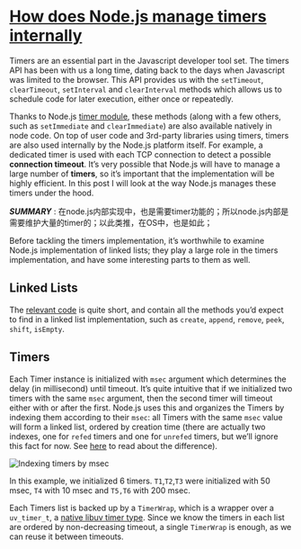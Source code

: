# [How does Node.js manage timers internally](https://asafdav2.github.io/2017/node-js-timers/)

Timers are an essential part in the Javascript developer tool set. The timers API has been with us a long time, dating back to the days when Javascript was limited to the browser. This API provides us with the `setTimeout`, `clearTimeout`, `setInterval` and `clearInterval` methods which allows us to schedule code for later execution, either once or repeatedly.

Thanks to Node.js [timer module](https://nodejs.org/api/timers.html), these methods (along with a few others, such as `setImmediate` and `clearImmediate`) are also available natively in node code. On top of user code and 3rd-party libraries using timers, timers are also used internally by the Node.js platform itself. For example, a dedicated timer is used with each TCP connection to detect a possible **connection timeout**. It’s very possible that Node.js will have to manage a large number of **timers**, so it’s important that the implementation will be highly efficient. In this post I will look at the way Node.js manages these timers under the hood.

***SUMMARY*** : 在node.js内部实现中，也是需要timer功能的；所以node.js内部是需要维护大量的timer的；以此类推，在OS中，也是如此；

Before tackling the timers implementation, it’s worthwhile to examine Node.js implementation of linked lists; they play a large role in the timers implementation, and have some interesting parts to them as well.



## Linked Lists

The [relevant code](https://github.com/nodejs/node/blob/master/lib/internal/linkedlist.js) is quite short, and contain all the methods you’d expect to find in a linked list implementation, such as `create`, `append`, `remove`, `peek`, `shift`, `isEmpty`.

## Timers	

Each Timer instance is initialized with `msec` argument which determines the delay (in millisecond) until timeout. It’s quite intuitive that if we initialized two timers with the same `msec` argument, then the second timer will timeout either with or after the first. Node.js uses this and organizes the Timers by indexing them according to their `msec`: all Timers with the same `msec` value will form a linked list, ordered by creation time (there are actually two indexes, one for `refed` timers and one for `unrefed` timers, but we’ll ignore this fact for now. See [here](https://nodejs.org/api/timers.html#timers_class_timeout) to read about the difference).

![Indexing timers by msec](https://asafdav2.github.io/public/img/node_js_timers/refed_timers.png)

In this example, we initialized 6 timers. `T1`,`T2`,`T3` were initialized with 50 msec, `T4` with 10 msec and `T5,T6` with 200 msec.

Each Timers list is backed up by a `TimerWrap`, which is a wrapper over a `uv_timer_t`, a [native libuv timer type](http://docs.libuv.org/en/v1.x/timer.html). Since we know the timers in each list are ordered by non-decreasing timeout, a single `TimerWrap` is enough, as we can reuse it between timeouts.


